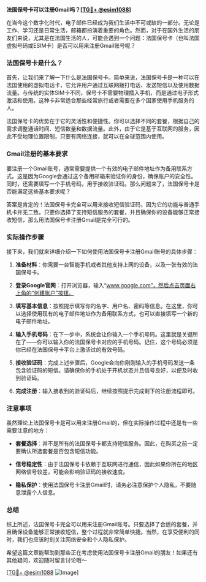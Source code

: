 **法国保号卡可以注册Gmail吗？[[TG💪+ @esim1088](https://t.me/s/esim1088)]**

在当今这个数字化时代，电子邮件已经成为我们生活中不可或缺的一部分。无论是工作、学习还是日常生活，邮箱都扮演着重要的角色。然而，对于在国外生活的朋友们来说，尤其是在法国生活的人，可能会遇到一个问题：法国保号卡（也叫法国虚拟号码或ESIM卡）是否可以用来注册Gmail账号呢？

### 法国保号卡是什么？

首先，让我们来了解一下什么是法国保号卡。简单来说，法国保号卡是一种可以在法国使用的虚拟电话卡，它允许用户通过互联网拨打电话、发送短信以及使用数据流量。与传统的实体SIM卡不同，保号卡不需要物理插入手机，而是通过电子形式激活和使用。这种卡非常适合那些经常旅行或者需要在多个国家使用手机服务的人。

法国保号卡的优势在于它的灵活性和便捷性。你可以选择不同的套餐，根据自己的需求调整通话时间、短信数量和数据流量。此外，由于它是基于互联网的服务，因此不受地理位置限制，只要有网络连接，就可以在全球范围内使用。

### Gmail注册的基本要求

要注册一个Gmail账号，通常需要提供一个有效的电子邮件地址作为备用联系方式。这是因为Google会通过这个备用邮箱来验证你的身份，确保账户的安全性。同时，还需要填写一个手机号码，用于接收验证码。那么问题来了，法国保号卡是否能满足这些基本要求呢？

答案是肯定的！法国保号卡完全可以用来接收短信验证码，因为它的功能与普通手机卡并无二致。只要你选择了支持短信服务的套餐，并且确保你的设备能够正常接收短信，那么用法国保号卡注册Gmail是完全可行的。

### 实际操作步骤

接下来，我们就来详细介绍一下如何使用法国保号卡注册Gmail账号的具体步骤：

1. **准备材料**：你需要一台智能手机或者其他支持上网的设备，以及一张有效的法国保号卡。
   
2. **登录Google官网**：打开浏览器，输入“www.google.com”，然后点击页面右上角的“创建账户”按钮。

3. **填写基本信息**：按照提示填写你的名字、用户名、密码等信息。在这里，你可以选择使用现有的电子邮件地址作为备用联系方式，也可以直接填写一个新的电子邮件地址。

4. **输入手机号码**：在下一步中，系统会让你输入一个手机号码。这里就是关键所在了——你可以输入你的法国保号卡对应的手机号码。记住，这个号码必须是你已经在法国保号卡平台上激活过的有效号码。

5. **接收验证码**：完成上述步骤后，Google会向你刚刚输入的手机号码发送一条包含验证码的短信。请确保你的手机处于开机状态并且信号良好，以便及时收到验证码。

6. **完成注册**：输入接收到的验证码后，继续按照提示完成剩下的注册流程即可。

### 注意事项

虽然理论上法国保号卡是可以用来注册Gmail的，但在实际操作过程中还是有一些需要注意的地方：

- **套餐选择**：并不是所有的法国保号卡都支持短信服务。因此，在购买之前一定要确认所选套餐是否包含短信功能。
  
- **信号稳定性**：由于法国保号卡依赖于互联网进行通信，因此如果你所在的地区网络信号较差，可能会影响验证码的接收速度。

- **隐私保护**：使用法国保号卡注册Gmail时，请务必注意保护个人隐私，不要随意泄露个人信息。

### 总结

综上所述，法国保号卡完全可以用来注册Gmail账号。只要选择了合适的套餐，并且确保设备能够正常接收短信，整个过程就非常简单快捷。当然，在享受便利的同时，我们也应该时刻关注网络安全和个人隐私保护。

希望这篇文章能帮助到那些正在考虑使用法国保号卡注册Gmail的朋友！如果还有其他疑问，欢迎随时留言讨论哦～ 

[[TG💪+ @esim1088](https://t.me/s/esim1088) ![Image](https://i.postimg.cc/4NQfJmqS/Snipaste-2025-05-13-00-14-12.png)]